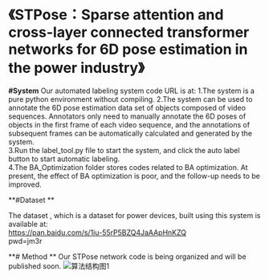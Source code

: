 # 《STPose：Sparse attention and cross-layer connected transformer networks for 6D pose estimation in the power industry》
**#System**
Our automated labeling system code URL is at:
1.The system is a pure python environment without compiling.
2.The system can be used to annotate the 6D pose estimation data set of objects composed of video sequences. Annotators only need to manually annotate the 6D poses of objects in the first frame of each video sequence, and the annotations of subsequent frames can be automatically calculated and generated by the system.  
3.Run the label_tool.py file to start the system, and click the auto label button to start automatic labeling.  
4.The BA_Optimization folder stores codes related to BA optimization. At present, the effect of BA optimization is poor, and the follow-up needs to be improved.  

 

**#Dataset **

The dataset , which is a dataset for power devices, built using this system is available at:  
https://pan.baidu.com/s/1iu-55rP5BZQ4JaAApHnKZQ    
pwd=jm3r    

**# Method **
Our STPose network code is being organized and will be published soon. 
![算法结构图1](https://github.com/Agatha7k/AA6D/assets/104622737/59bb394a-fb36-49f4-9e3b-8a57fb352e79)

